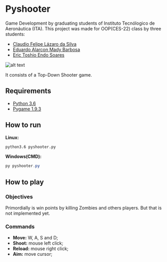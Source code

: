 # Pyshooter
Game Development by graduating students of Instituto Tecnólogico de Aeronáutica (ITA).
This project was made for OOP(CES-22) class by three students:

* [Claudio Felipe Lázaro da Silva](https://github.com/claudiocfls)
* [Eduardo Alarcon Mady Barbosa](https://github.com/Duhamb) 
* [Eric Toshio Endo Soares](https://github.com/EricToshio)

![alt text](https://github.com/Duhamb/pyshooter/blob/master/Assets/Images/screenshot_readme.png "Pyshooter")


It consists of a Top-Down Shooter game. 

## Requirements

* [Python 3.6](https://www.python.org/)
* [Pygame 1.9.3](https://www.pygame.org)

## How to run

**Linux:**

```bash
python3.6 pyshooter.py
```

**Windows(CMD):**
```powershell
py pyshooter.py

```
## How to play

### Objectives

Primordially is win points by killing Zombies and others players. But that is not implemented yet.

### Commands

* **Move:** W, A, S and D;
* **Shoot:** mouse left click;
* **Reload:** mouse right click;
* **Aim:** move cursor;



